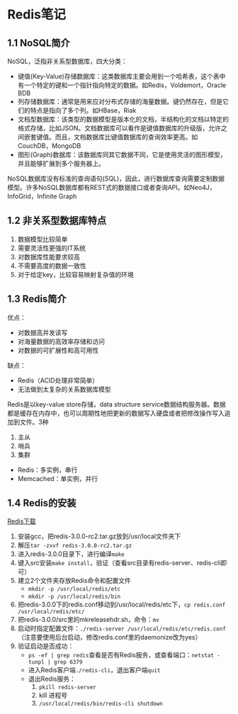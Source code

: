 # Redis笔记

## 1.1 NoSQL简介
NoSQL，泛指非关系型数据库，四大分类：
- 键值(Key-Value)存储数据库：这类数据库主要会用到一个哈希表，这个表中有一个特定的键和一个指针指向特定的数据。如Redis，Voldemort，Oracle BDB
- 列存储数据库：通常是用来应对分布式存储的海量数据。键仍然存在，但是它们的特点是指向了多个列。如HBase，Riak
- 文档型数据库：该类型的数据模型是版本化的文档，半结构化的文档以特定的格式存储，比如JSON。文档数据库可以看作是键值数据库的升级版，允许之间嵌套键值。而且，文档数据库比键值数据库的查询效率更高。如CouchDB，MongoDB
- 图形(Graph)数据库：该数据库同其它数据不同，它是使用灵活的图形模型，并且能够扩展到多个服务器上。

NoSQL数据库没有标准的查询语句(SQL)，因此，进行数据库查询需要定制数据模型。许多NoSQL数据库都有REST式的数据接口或者查询API。如Neo4J，InfoGrid，Infinite Graph

## 1.2 非关系型数据库特点
1. 数据模型比较简单
1. 需要灵活性更强的IT系统
1. 对数据库性能要求较高
1. 不需要高度的数据一致性
1. 对于给定key，比较容易映射复杂值的环境

## 1.3 Redis简介
优点：
- 对数据高并发读写
- 对海量数据的高效率存储和访问
- 对数据的可扩展性和高可用性

缺点：
- Redis（ACID处理非常简单）
- 无法做到太复杂的关系数据库模型

Redis是以key-value store存储，data structure service数据结构服务器。数据都是缓存在内存中，也可以周期性地把更新的数据写入硬盘或者把修改操作写入追加到文件。3种
1. 主从
1. 哨兵
1. 集群

- Redis：多实例，串行
- Memcached：单实例，并行

## 1.4 Redis的安装
[Redis下载](https://redis.io/download)
1. 安装gcc，把redis-3.0.0-rc2.tar.gz放到/usr/local文件夹下
1. 解压`tar -zxvf redis-3.0.0-rc2.tar.gz`
1. 进入redis-3.0.0目录下，进行编译`make`
1. 键入src安装`make install`，验证（查看src目录有redis-server、redis-cli即可）
1. 建立2个文件夹存放Redis命令和配置文件
    - `mkdir -p /usr/local/redis/etc`
    - `mkdir -p /usr/local/redis/bin`
1. 把redis-3.0.0下的redis.conf移动到/usr/local/redis/etc下，`cp redis.conf /usr/local/redis/etc/`
1. 把redis-3.0.0/src里的mkreleasehdr.sh，命令：`mv`
1. 启动时指定配置文件：`./redis-server /usr/local/redis/etc/redis.conf`（注意要使用后台启动，修改redis.conf里的daemonize改为yes）
1. 验证启动是否成功：
    - `ps -ef | grep redis`查看是否有Redis服务，或查看端口：`netstat -tunpl | grep 6379`
    - 进入Redis客户端`./redis-cli`，退出客户端`quit`
    - 退出Redis服务：
        1. `pkill redis-server`
        1. kill 进程号
        1. `/usr/local/redis/bin/redis-cli shutdown`